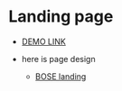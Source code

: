 # Landing page

- [DEMO LINK](https://Malva37.github.io/layout_miami/)

- here is page design 
  - [BOSE landing](https://www.figma.com/file/OMjQNb3hg1LKMV4OwyQ3Ao/BOSE?node-id=0%3A1)
 
